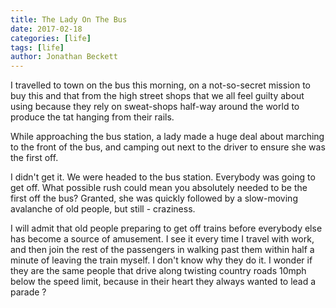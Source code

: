```yaml
---
title: The Lady On The Bus
date: 2017-02-18
categories: [life]
tags: [life]
author: Jonathan Beckett
---
```


I travelled to town on the bus this morning, on a not-so-secret mission to buy this and that from the high street shops that we all feel guilty about using because they rely on sweat-shops half-way around the world to produce the tat hanging from their rails.

While approaching the bus station, a lady made a huge deal about marching to the front of the bus, and camping out next to the driver to ensure she was the first off.

I didn't get it. We were headed to the bus station. Everybody was going to get off. What possible rush could mean you absolutely needed to be the first off the bus? Granted, she was quickly followed by a slow-moving avalanche of old people, but still - craziness.

I will admit that old people preparing to get off trains before everybody else has become a source of amusement. I see it every time I travel with work, and then join the rest of the passengers in walking past them within half a minute of leaving the train myself. I don't know why they do it. I wonder if they are the same people that drive along twisting country roads 10mph below the speed limit, because in their heart they always wanted to lead a parade ?